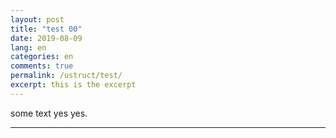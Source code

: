 ```yaml
---
layout: post
title: "test 00"
date: 2019-08-09
lang: en
categories: en
comments: true
permalink: /ustruct/test/
excerpt: this is the excerpt
---
```



some text yes yes.

---
